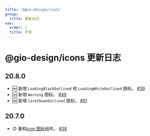 ```yaml
---
title: '@gio-design/icons'
group:
  title: 更新日志
nav:
  order: 1
  title: 开发
---
```


# @gio-design/icons 更新日志

## 20.8.0

- 🆕 新增 `LoadingBlackOutlined` 和 `LoadingWhiteOutlined` 图标。 [#39](https://github.com/growingio/gio-design/pull/39)
- 🆕 新增 `Warning` 图标。 [#49](https://github.com/growingio/gio-design/pull/49)
- 🆕 新增 `CaretDownOutlined` 图标。 [#51](https://github.com/growingio/gio-design/pull/51)

## 20.7.0

- 😊 重构[Icon 图标](/resources/icons)组件。 [#38](https://github.com/growingio/gio-design/pull/38)
